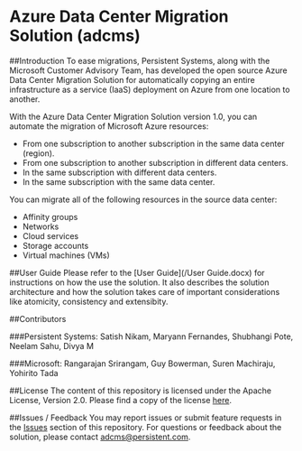 Azure Data Center Migration Solution (adcms)
============================================

##Introduction
To ease migrations, Persistent Systems, along with the Microsoft Customer Advisory Team, has developed the open source Azure Data Center Migration Solution for automatically copying an entire infrastructure as a service (IaaS) deployment on Azure from one location to another. 

With the Azure Data Center Migration Solution version 1.0, you can automate the migration of Microsoft Azure resources:

* From one subscription to another subscription in the same data center (region).
* From one subscription to another subscription in different data centers.
* In the same subscription with different data centers.
* In the same subscription with the same data center.

You can migrate all of the following resources in the source data center:

* Affinity groups
* Networks
* Cloud services
* Storage accounts 
* Virtual machines (VMs)

##User Guide
Please refer to the [User Guide](/User Guide.docx) for instructions on how the use the solution.
It also describes the solution architecture and how the solution takes care of important considerations like atomicity, consistency and extensibity.

##Contributors

###Persistent Systems: 
Satish Nikam, Maryann Fernandes, Shubhangi Pote, Neelam Sahu, Divya M

###Microsoft: 
Rangarajan Srirangam, Guy Bowerman, Suren Machiraju, Yohirito Tada

##License
The content of this repository is licensed under the Apache License, Version 2.0. Please find a copy of the license [here](/License.txt).

##Issues / Feedback
You may report issues or submit feature requests in the [Issues](https://github.com/persistentsystems/adcms/issues) section of this repository. 
For questions or feedback about the solution, please contact [adcms@persistent.com](mailto:adcms@persistent.com).
